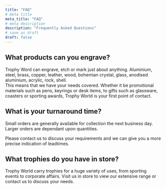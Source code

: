 ```yaml
---
title: "FAQ"
# meta title
meta_title: "FAQ"
# meta description
description: "Frequently Asked Questions"
# save as draft
draft: false
---
```


## What products can you engrave?

Trophy Word can engrave, etch or mark just about anything. Aluminium, steel, brass, copper, leather, wood, bohemian crystal, glass, anodised aluminium, acrylic, rock, shell. <br>
This means that we have your needs covered. Whether it be promotional materials such as pens, keyrings or desk items, to gifts such as glassware, coasters or sporting awards, Trophy World is your first point of contact.

## What is your turnaround time?

Small orders are generally available for collection the next business day. <br>
Larger orders are dependant upon quantities.

Please contact us to discuss your requirements and we can give you a more precise indication of leadtimes.

## What trophies do you have in store?

Trophy World carry trophies for a huge variety of uses, from sporting events to corporate affairs. Visit us in store to view our extensive range or contact us to discuss your needs.
